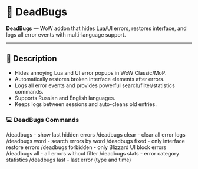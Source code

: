 # 🐞 DeadBugs

**DeadBugs** — WoW addon that hides Lua/UI errors, restores interface, and logs all error events with multi-language support.

---

## 📌 Description

- Hides annoying Lua and UI error popups in WoW Classic/MoP.
- Automatically restores broken interface elements after errors.
- Logs all error events and provides powerful search/filter/statistics commands.
- Supports Russian and English languages.
- Keeps logs between sessions and auto-cleans old entries.

### 💻 DeadBugs Commands
/deadbugs - show last hidden errors
/deadbugs clear - clear all error logs
/deadbugs word - search errors by word
/deadbugs fixed - only interface restore errors
/deadbugs forbidden - only Blizzard UI block errors
/deadbugs all - all errors without filter
/deadbugs stats - error category statistics
/deadbugs last - last error (type and time)
